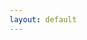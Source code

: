 ```yaml
---
layout: default
---
```




<link rel="stylesheet" href="https://maxcdn.bootstrapcdn.com/font-awesome/4.5.0/css/font-awesome.min.css">
<div id=""> 
        <a href="https://www.facebook.com/sharer/sharer.php?u={{ site.url }}{{ page.url }}" onclick="window.open(this.href, 'mywin',
'left=20,top=20,width=500,height=500,toolbar=1,resizable=0'); return false;" ><i class="fa fa-facebook-square fa-2x share-button"></i></a>
        <a href="https://twitter.com/home?status={{ site.url }}{{ page.url }}" onclick="window.open(this.href, 'mywin',
'left=20,top=20,width=500,height=500,toolbar=1,resizable=0'); return false;"><i class="fa fa-twitter-square fa-2x share-button"></i></a>
        <a href="https://plus.google.com/share?url={{ site.url }}{{ page.url }}" onclick="window.open(this.href, 'mywin',
'left=20,top=20,width=500,height=500,toolbar=1,resizable=0'); return false;" ><i class="fa fa-google-plus-square fa-2x share-button"></i></a>
        <a href="http://www.reddit.com/submit?url={{ site.url }}{{ page.url }}" onclick="window.open(this.href, 'mywin',
'left=20,top=20,width=800,height=500,toolbar=1,resizable=0'); return false;" ><i class="fa fa-reddit-square fa-2x share-button"></i></a>                           <a href="https://www.linkedin.com/shareArticle?mini=true&url={{ site.url }}{{ page.url }}&title={{ page.title }}&summary={{ page.desc }}&source=webjeda" onclick="window.open(this.href, 'mywin',
'left=20,top=20,width=500,height=500,toolbar=1,resizable=0'); return false;" ><i class="fa fa-linkedin-square fa-2x share-button"></i></a>                         <a href="mailto:?subject={{ page.title }}&amp;body=Check out this site {{ site.url }}{{ page.url }}"><i class="fa fa-envelope-square fa-2x share-button"></i></a>                                  
</div>


